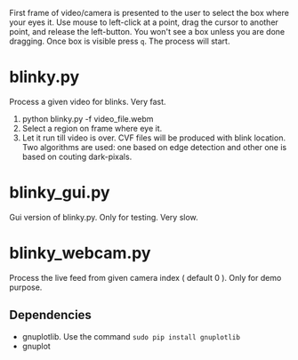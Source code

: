 First frame of video/camera is presented to the user to select the box where
your eyes it. Use mouse to left-click at a point, drag the cursor to another
point, and release the left-button. You won't see a box unless you are done
dragging. Once box is visible press `q`. The process will start.

# blinky.py

Process a given video for blinks. Very fast.

1. python blinky.py -f video_file.webm
2. Select a region on frame where eye it.
3. Let it run till video is over. CVF files will be produced with blink
   location. Two algorithms are used: one based on edge detection and other one
   is based on couting dark-pixals.


# blinky_gui.py

Gui version of blinky.py. Only for testing. Very slow.


# blinky_webcam.py 

Process the live feed from given camera index ( default 0 ). Only for demo
purpose. 

## Dependencies

- gnuplotlib. Use the command `sudo pip install gnuplotlib` 
- gnuplot

